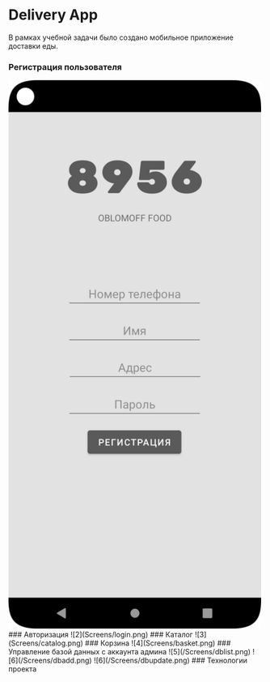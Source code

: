 # Delivery App
В рамках учебной задачи было создано мобильное приложение доставки еды.
### Регистрация пользователя
<img src="Screens/registration.png" width="500">
### Авторизация
![2](Screens/login.png)
### Каталог
![3](Screens/catalog.png)
### Корзина
![4](Screens/basket.png)
### Управление базой данных с аккаунта админа
![5](/Screens/dblist.png)
![6](/Screens/dbadd.png)
![6](/Screens/dbupdate.png)
### Технологии проекта
